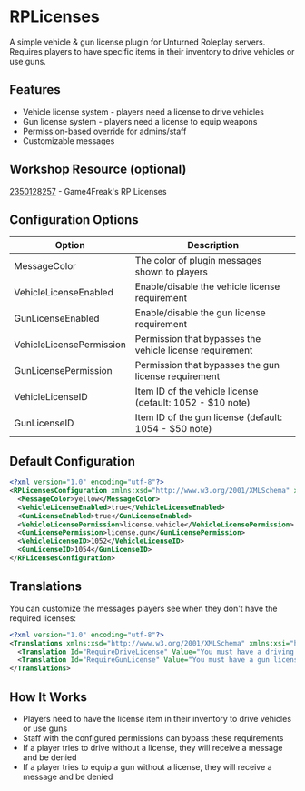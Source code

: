 # RPLicenses

A simple vehicle & gun license plugin for Unturned Roleplay servers. Requires players to have specific items in their inventory to drive vehicles or use guns.

## Features

- Vehicle license system - players need a license to drive vehicles
- Gun license system - players need a license to equip weapons
- Permission-based override for admins/staff
- Customizable messages

## Workshop Resource (optional)

[2350128257](https://steamcommunity.com/sharedfiles/filedetails/?id=2350128257) - Game4Freak's RP Licenses

## Configuration Options

| Option | Description |
|--------|-------------|
| MessageColor | The color of plugin messages shown to players |
| VehicleLicenseEnabled | Enable/disable the vehicle license requirement |
| GunLicenseEnabled | Enable/disable the gun license requirement |
| VehicleLicensePermission | Permission that bypasses the vehicle license requirement |
| GunLicensePermission | Permission that bypasses the gun license requirement |
| VehicleLicenseID | Item ID of the vehicle license (default: 1052 - $10 note) |
| GunLicenseID | Item ID of the gun license (default: 1054 - $50 note) |

## Default Configuration

```xml
<?xml version="1.0" encoding="utf-8"?>
<RPLicensesConfiguration xmlns:xsd="http://www.w3.org/2001/XMLSchema" xmlns:xsi="http://www.w3.org/2001/XMLSchema-instance">
  <MessageColor>yellow</MessageColor>
  <VehicleLicenseEnabled>true</VehicleLicenseEnabled>
  <GunLicenseEnabled>true</GunLicenseEnabled>
  <VehicleLicensePermission>license.vehicle</VehicleLicensePermission>
  <GunLicensePermission>license.gun</GunLicensePermission>
  <VehicleLicenseID>1052</VehicleLicenseID>
  <GunLicenseID>1054</GunLicenseID>
</RPLicensesConfiguration>
```

## Translations

You can customize the messages players see when they don't have the required licenses:

```xml
<?xml version="1.0" encoding="utf-8"?>
<Translations xmlns:xsd="http://www.w3.org/2001/XMLSchema" xmlns:xsi="http://www.w3.org/2001/XMLSchema-instance">
  <Translation Id="RequireDriveLicense" Value="You must have a driving license to drive vehicle!" />
  <Translation Id="RequireGunLicense" Value="You must have a gun license to carry gun!" />
</Translations>
```

## How It Works

- Players need to have the license item in their inventory to drive vehicles or use guns
- Staff with the configured permissions can bypass these requirements
- If a player tries to drive without a license, they will receive a message and be denied
- If a player tries to equip a gun without a license, they will receive a message and be denied